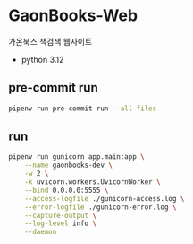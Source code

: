 # GaonBooks-Web
가온북스 책검색 웹사이트

- python 3.12

## pre-commit run

```bash
pipenv run pre-commit run --all-files
```

## run

```bash
pipenv run gunicorn app.main:app \
    --name gaonbooks-dev \
    -w 2 \
    -k uvicorn.workers.UvicornWorker \
    --bind 0.0.0.0:5555 \
    --access-logfile ./gunicorn-access.log \
    --error-logfile ./gunicorn-error.log \
    --capture-output \
    --log-level info \
    --daemon
```
